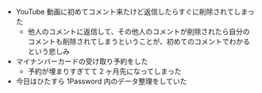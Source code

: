 - YouTube 動画に初めてコメント来たけど返信したらすぐに削除されてしまった
  - 他人のコメントに返信して、その他人のコメントが削除されたら自分のコメントも削除されてしまうということが、初めてのコメントでわかるという悲しみ
- マイナンバーカードの受け取り予約をした
  - 予約が埋まりすぎてて 2 ヶ月先になってしまった
- 今日はひたすら 1Password 内のデータ整理をしていた
